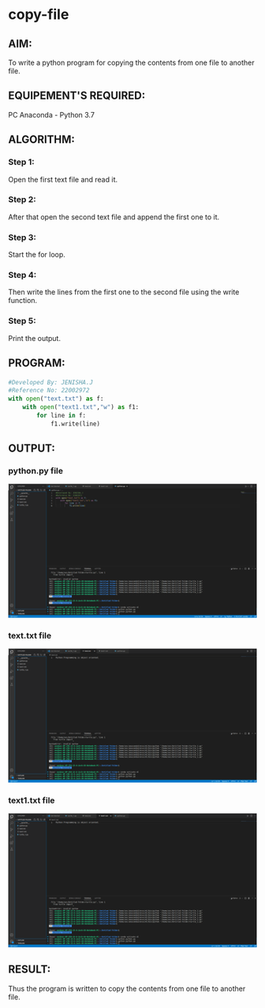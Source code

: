 # copy-file
## AIM:
To write a python program for copying the contents from one file to another file.
## EQUIPEMENT'S REQUIRED: 
PC
Anaconda - Python 3.7
## ALGORITHM: 
### Step 1:
Open the first text file and read it.
### Step 2: 
After that open the second text file and append the first one to it.
### Step 3: 
Start the for loop.
### Step 4:  
Then write the lines from the first one to the second file using the write function.
### Step 5: 
Print the output.

## PROGRAM:
```python
#Developed By: JENISHA.J
#Reference No: 22002972
with open("text.txt") as f:
    with open("text1.txt","w") as f1:
        for line in f:
            f1.write(line)
```
## OUTPUT:
### python.py file
![model](python.png)
<br>

### text.txt file
![model](text1.png)
<br>

### text1.txt file
![model](text2.png)
<br>

## RESULT:
Thus the program is written to copy the contents from one file to another file.